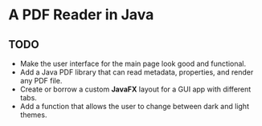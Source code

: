 # A PDF Reader in Java

## TODO

* Make the user interface for the main page look good and functional.
* Add a Java PDF library that can read metadata, properties, and render any PDF file.
* Create or borrow a custom **JavaFX** layout for a GUI app with different tabs.
* Add a function that allows the user to change between dark and light themes.
